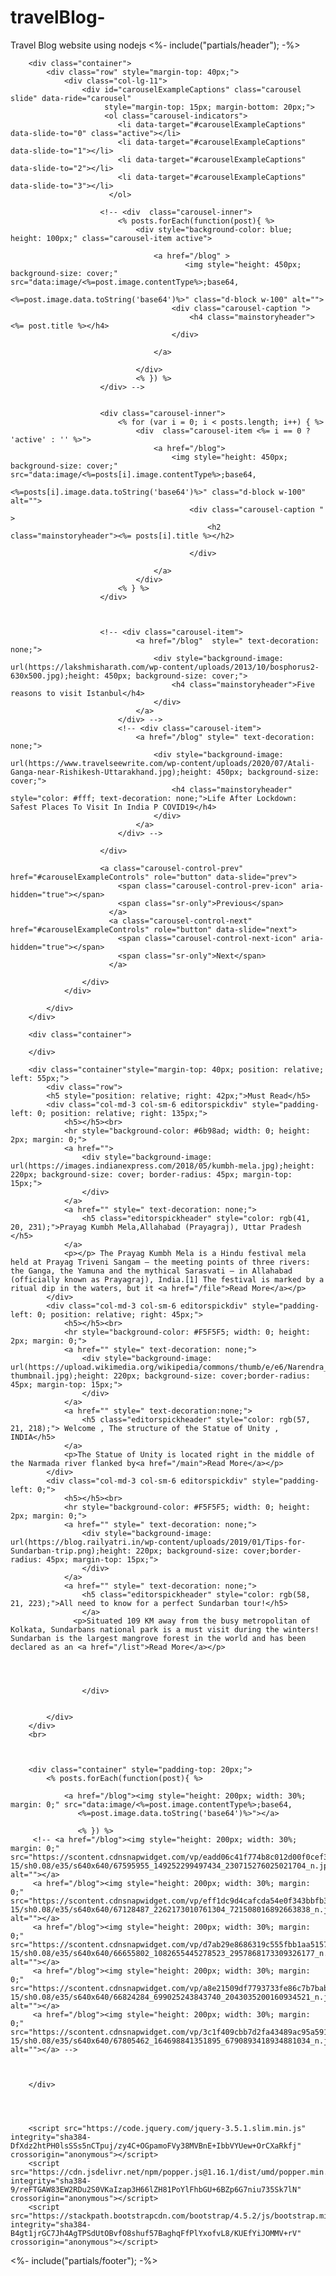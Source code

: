 # travelBlog-
Travel Blog website using nodejs
<%- include("partials/header"); -%>


<link rel="canonical" href="https://getbootstrap.com/docs/4.5/examples/carousel/">

<!-- Bootstrap core CSS -->
<link href="/docs/4.5/dist/css/bootstrap.min.css" rel="stylesheet" integrity="sha384-JcKb8q3iqJ61gNV9KGb8thSsNjpSL0n8PARn9HuZOnIxN0hoP+VmmDGMN5t9UJ0Z" crossorigin="anonymous">
  

        <div class="container">
            <div class="row" style="margin-top: 40px;">
                <div class="col-lg-11">
                    <div id="carouselExampleCaptions" class="carousel slide" data-ride="carousel"
                         style="margin-top: 15px; margin-bottom: 20px;">
                         <ol class="carousel-indicators">
                            <li data-target="#carouselExampleCaptions" data-slide-to="0" class="active"></li>
                            <li data-target="#carouselExampleCaptions" data-slide-to="1"></li>
                            <li data-target="#carouselExampleCaptions" data-slide-to="2"></li>
                            <li data-target="#carouselExampleCaptions" data-slide-to="3"></li>
                          </ol>
                         
                        <!-- <div  class="carousel-inner">
                            <% posts.forEach(function(post){ %> 
                                <div style="background-color: blue; height: 100px;" class="carousel-item active">   
                                                                
                                    <a href="/blog" >                                    
                                           <img style="height: 450px; background-size: cover;" src="data:image/<%=post.image.contentType%>;base64, 
                                            <%=post.image.data.toString('base64')%>" class="d-block w-100" alt="">
                                        <div class="carousel-caption ">
                                            <h4 class="mainstoryheader"><%= post.title %></h4>
                                        </div>
                                       
                                    </a>   
                                   
                                </div>
                                <% }) %> 
                        </div> -->
                      

                        <div class="carousel-inner">
                            <% for (var i = 0; i < posts.length; i++) { %>
                                <div  class="carousel-item <%= i == 0 ? 'active' : '' %>">
                                    <a href="/blog">
                                        <img style="height: 450px; background-size: cover;" src="data:image/<%=posts[i].image.contentType%>;base64, 
                                        <%=posts[i].image.data.toString('base64')%>" class="d-block w-100" alt="">
                                            <div class="carousel-caption " >
                                                <h2 class="mainstoryheader"><%= posts[i].title %></h2>

                                            </div>
                                        
                                    </a>
                                </div>
                            <% } %>
                        </div>


                               
                        <!-- <div class="carousel-item">
                                <a href="/blog"  style=" text-decoration: none;">
                                    <div style="background-image: url(https://lakshmisharath.com/wp-content/uploads/2013/10/bosphorus2-630x500.jpg);height: 450px; background-size: cover;">
                                        <h4 class="mainstoryheader">Five reasons to visit Istanbul</h4>
                                    </div>
                                </a>
                            </div> -->
                            <!-- <div class="carousel-item">
                                <a href="/blog" style=" text-decoration: none;">
                                    <div style="background-image: url(https://www.travelseewrite.com/wp-content/uploads/2020/07/Atali-Ganga-near-Rishikesh-Uttarakhand.jpg);height: 450px; background-size: cover;">
                                        <h4 class="mainstoryheader" style="color: #fff; text-decoration: none;">Life After Lockdown: Safest Places To Visit In India P COVID19</h4>
                                    </div>
                                </a>
                            </div> --> 
                          
                        </div>
                        
                        <a class="carousel-control-prev" href="#carouselExampleControls" role="button" data-slide="prev">
                            <span class="carousel-control-prev-icon" aria-hidden="true"></span>
                            <span class="sr-only">Previous</span>
                          </a>
                          <a class="carousel-control-next" href="#carouselExampleControls" role="button" data-slide="next">
                            <span class="carousel-control-next-icon" aria-hidden="true"></span>
                            <span class="sr-only">Next</span>
                          </a>
                    
                    </div>
                </div>
    
            </div>
        </div>

        <div class="container">

        </div>

        <div class="container"style="margin-top: 40px; position: relative; left: 55px;">
            <div class="row">
            <h5 style="position: relative; right: 42px;">Must Read</h5>
            <div class="col-md-3 col-sm-6 editorspickdiv" style="padding-left: 0; position: relative; right: 135px;">
                <h5></h5><br>
                <hr style="background-color: #6b98ad; width: 0; height: 2px; margin: 0;">
                <a href="">
                    <div style="background-image: url(https://images.indianexpress.com/2018/05/kumbh-mela.jpg);height: 220px; background-size: cover; border-radius: 45px; margin-top: 15px;">                      
                    </div>
                </a>
                <a href="" style=" text-decoration: none;">  
                    <h5 class="editorspickheader" style="color: rgb(41, 20, 231);">Prayag Kumbh Mela,Allahabad (Prayagraj), Uttar Pradesh </h5>                 
                </a>
                <p></p> The Prayag Kumbh Mela is a Hindu festival mela held at Prayag Triveni Sangam – the meeting points of three rivers: the Ganga, the Yamuna and the mythical Sarasvati – in Allahabad (officially known as Prayagraj), India.[1] The festival is marked by a ritual dip in the waters, but it <a href="/file">Read More</a></p>
            </div>
            <div class="col-md-3 col-sm-6 editorspickdiv" style="padding-left: 0; position: relative; right: 45px;">
                <h5></h5><br>
                <hr style="background-color: #F5F5F5; width: 0; height: 2px; margin: 0;">
                <a href="" style=" text-decoration: none;">
                    <div style="background-image: url(https://upload.wikimedia.org/wikipedia/commons/thumb/e/e6/Narendra_Modi_visiting_the_Museum%2C_Exhibition_and_the_Viewers%E2%80%99_Gallery%2C_during_the_dedication_of_the_%E2%80%98Statue_of_Unity%E2%80%99_to_the_Nation%2C_on_the_occasion_of_the_Rashtriya_Ekta_Diwas%2C_at_Kevadiya%2C_in_Narmada_District_of_Gujarat_%283%29.JPG/800px-thumbnail.jpg);height: 220px; background-size: cover;border-radius: 45px; margin-top: 15px;">
                    </div>
                </a>  
                <a href="" style=" text-decoration:none;">     
                    <h5 class="editorspickheader" style="color: rgb(57, 21, 218);"> Welcome , The structure of the Statue of Unity , INDIA</h5>              
                </a>
                <p>The Statue of Unity is located right in the middle of the Narmada river flanked by<a href="/main">Read More</a></p>
            </div>
            <div class="col-md-3 col-sm-6 editorspickdiv" style="padding-left: 0;">
                <h5></h5><br>
                <hr style="background-color: #F5F5F5; width: 0; height: 2px; margin: 0;">
                <a href="" style=" text-decoration: none;">
                    <div style="background-image: url(https://blog.railyatri.in/wp-content/uploads/2019/01/Tips-for-Sundarban-trip.png);height: 220px; background-size: cover;border-radius: 45px; margin-top: 15px;">
                    </div>
                </a>
                <a href="" style=" text-decoration: none;">
                    <h5 class="editorspickheader" style="color: rgb(58, 21, 223);">All need to know for a perfect Sundarban tour!</h5>                   
                    </a>
                  <p>Situated 109 KM away from the busy metropolitan of Kolkata, Sundarbans national park is a must visit during the winters! Sundarban is the largest mangrove forest in the world and has been declared as an <a href="/list">Read More</a></p>
           
           
            
           
                    </div>


            </div>          
        </div>
        <br>


     
        <div class="container" style="padding-top: 20px;">
            <% posts.forEach(function(post){ %>
         
                <a href="/blog"><img style="height: 200px; width: 30%; margin: 0;" src="data:image/<%=post.image.contentType%>;base64, 
                   <%=post.image.data.toString('base64')%>"></a>
                
                   <% }) %>
         <!-- <a href="/blog"><img style="height: 200px; width: 30%; margin: 0;" src="https://scontent.cdnsnapwidget.com/vp/eadd06c41f774b8c012d00f0cef3f467/5E2B31DB/t51.2885-15/sh0.08/e35/s640x640/67595955_149252299497434_230715276025021704_n.jpg" alt=""></a>
         <a href="/blog"><img style="height: 200px; width: 30%; margin: 0;" src="https://scontent.cdnsnapwidget.com/vp/eff1dc9d4cafcda54e0f343bbfb35a97/5E1877F6/t51.2885-15/sh0.08/e35/s640x640/67128487_2262173010761304_721508016892663838_n.jpg" alt=""></a>
         <a href="/blog"><img style="height: 200px; width: 30%; margin: 0;" src="https://scontent.cdnsnapwidget.com/vp/d7ab29e8686319c555fbb1aa51579e9a/5E1BF765/t51.2885-15/sh0.08/e35/s640x640/66655802_1082655445278523_2957868173309326177_n.jpg" alt=""></a>
         <a href="/blog"><img style="height: 200px; width: 30%; margin: 0;" src="https://scontent.cdnsnapwidget.com/vp/a8e21509df7793733fe86c7b7babfd12/5E19C5BB/t51.2885-15/sh0.08/e35/s640x640/66824284_699025243843740_2043035200160934521_n.jpg" alt=""></a>
         <a href="/blog"><img style="height: 200px; width: 30%; margin: 0;" src="https://scontent.cdnsnapwidget.com/vp/3c1f409cbb7d2fa43489ac95a59143ca/5E366832/t51.2885-15/sh0.08/e35/s640x640/67805462_164698841351895_6790893418934881034_n.jpg" alt=""></a> -->
        

        
        </div>

        


        <script src="https://code.jquery.com/jquery-3.5.1.slim.min.js" integrity="sha384-DfXdz2htPH0lsSSs5nCTpuj/zy4C+OGpamoFVy38MVBnE+IbbVYUew+OrCXaRkfj" crossorigin="anonymous"></script>
        <script src="https://cdn.jsdelivr.net/npm/popper.js@1.16.1/dist/umd/popper.min.js" integrity="sha384-9/reFTGAW83EW2RDu2S0VKaIzap3H66lZH81PoYlFhbGU+6BZp6G7niu735Sk7lN" crossorigin="anonymous"></script>
        <script src="https://stackpath.bootstrapcdn.com/bootstrap/4.5.2/js/bootstrap.min.js" integrity="sha384-B4gt1jrGC7Jh4AgTPSdUtOBvfO8shuf57BaghqFfPlYxofvL8/KUEfYiJOMMV+rV" crossorigin="anonymous"></script>

<%- include("partials/footer"); -%>
